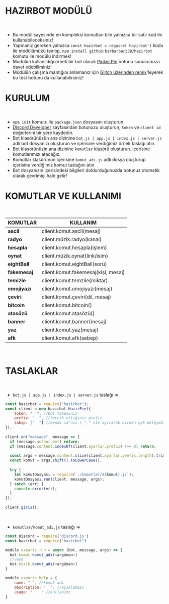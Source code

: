 # HAZIRBOT MODÜLÜ
​
- Bu modül sayesinde en kompleksi komutları bile yalnızca bir satır kod ile kullanabileceksiniz!
​
- Yapmanız gereken yalnızca `const hazirbot = require('hazirbot')` kodu ile modülümüzü tanıtıp, `npm install github:barbarbar338/hazirbot` komutu ile modülü indirmek!
​
- Modülün kullanıldığı örnek bir bot olarak [Pinkie Pie](https://discordapp.com/oauth2/authorize?client_id=442380790542630912&scope=bot&permissions=2146958591) botunu sunucunuza davet edebilirsiniz!
​
- Modülün çalışma mantığını anlamanız için [Glitch üzerinden remix](https://glitch.com/edit/#!/remix/hazirbot-modul-taslak)'leyerek bu test botunu da kullanabilirsiniz!
# KURULUM
​
- `npm init` komutu ile `package.json` dosyasını oluşturun.
- [Discord Developer](https://discordapp.com/developers/applications/) sayfasından botunuzu oluşturun, `token` ve `client id` değerlerini bir yere kaydedin.
- Bot klasörünüzün ana dizinine `bot.js | app.js | index.js | server.js` adlı bot dosyanızı oluşturun ve içerisine verdiğimiz örnek taslağı atın.
- Bot klasörünüzin ana dizinine `komutlar` klasörü oluşturun. içerisine komutlarımızı atacağız.
- Komutlar klasörünün içerisine `komut_adı.js` adlı dosya oluşturup içerisine verdiğimiz komut taslağını atın.
- Bot dosyanızın içerisindeki bilgileri doldurduğunuzda botunuz otomatik olarak çevrimiçi hale gelir!
​
# KOMUTLAR VE KULLANIMI
​

| KOMUTLAR  | KULLANIM |
| ------------- | ------------- |
| **ascii**  | client.komut.ascii(mesaj) |
| **radyo**  | client.müzik.radyo(kanal) |
| **hesapla**  | client.komut.hesapla(işlem) |
| **oynat**  | client.müzik.oynat(link/isim)  |
| **eightBall**  | client.komut.eightBall(soru)  |
| **fakemesaj**  | client.komut.fakemesaj(kişi, mesaj)  |
| **temizle**  | client.komut.temzile(miktar)  |
| **emojiyazı**  | client.komut.emojiyazı(mesaj)  |
| **çeviri**  | client.komut.çeviri(dil, mesaj)  |
| **bitcoin**  | client.komut.bitcoin()  |
| **atasözü**  |  client.komut.atasözü()  |
| **banner**  | client.komut.banner(mesaj)  |
| **yaz**  | client.komut.yaz(mesaj)  |
| **afk**  | client.komut.afk(sebep)  |

​
# TASLAKLAR
​
- `bot.js | app.js | index.js | server.js` taslağı =>
```js
const hazirbot = require("hazirbot");
const client = new hazirbot.HazirPie({
    token: "  ", //bot tokeniniz
    prefix: "  ", //tercih ettiğiniz prefiz
    sahip: ["  "] //kendi id'niz ( "," ile ayırarak birden çok ekleyebilirsiniz)
});
​
client.on("message", message => {
  if (message.author.bot) return;
  if (message.content.indexOf(client.ayarlar.prefix) !== 0) return;
​
  const args = message.content.slice(client.ayarlar.prefix.length).trim().split(/ +/g);
  const komut = args.shift().toLowerCase();
​
  try {
    let komutDosyası = require(`./komutlar/${komut}.js`);
    komutDosyası.run(client, message, args);
  } catch (err) {
    console.error(err);
  }
});
​
client.giris();
```
​
- `komutlar/komut_adı.js` taslağı =>
```js
const Discord = require('discord.js')
const hazirbot = require("hazirbot")

module.exports.run = async (bot, message, args) => {
  bot.komut.komut_adı(<argüman>)
  //veya
  bot.müzik.komut_adı(<argüman>)
}

module.exports.help = {
    name: " ", //komut adı
    description: "  ", //açıklaması
    usage: "    " //kullanımı
}
```
